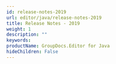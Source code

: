 ```yaml
---
id: release-notes-2019
url: editor/java/release-notes-2019
title: Release Notes - 2019
weight: 1
description: ""
keywords: 
productName: GroupDocs.Editor for Java
hideChildren: False
---
```

